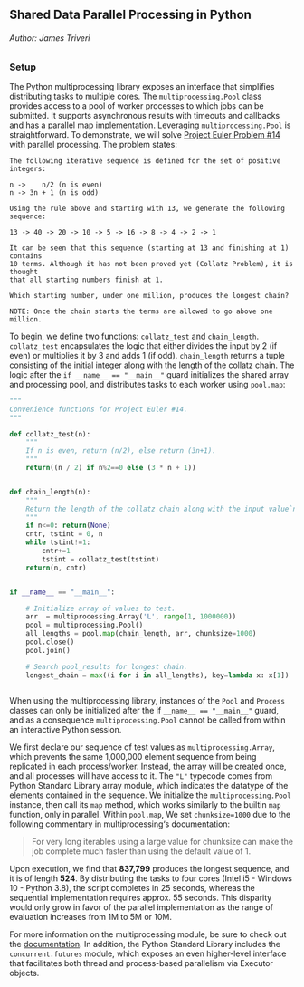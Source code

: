 ## Shared Data Parallel Processing in Python
###### Author: James Triveri


### Setup
The Python multiprocessing library exposes an interface that simplifies distributing tasks to multiple cores. The `multiprocessing.Pool` class provides access to a pool of worker processes to which jobs can be submitted. It supports asynchronous results with timeouts and callbacks and has a parallel map implementation. Leveraging `multiprocessing.Pool` is straightforward. To demonstrate, we will solve [Project Euler Problem #14](https://projecteuler.net/problem=14) with parallel processing. The problem states:

```text
The following iterative sequence is defined for the set of positive integers:

n ->    n/2 (n is even)
n -> 3n + 1 (n is odd)

Using the rule above and starting with 13, we generate the following sequence:

13 -> 40 -> 20 -> 10 -> 5 -> 16 -> 8 -> 4 -> 2 -> 1

It can be seen that this sequence (starting at 13 and finishing at 1) contains 
10 terms. Although it has not been proved yet (Collatz Problem), it is thought 
that all starting numbers finish at 1.

Which starting number, under one million, produces the longest chain?

NOTE: Once the chain starts the terms are allowed to go above one million.
```


To begin, we define two functions: `collatz_test` and `chain_length`. `collatz_test` encapsulates the logic that either divides the input by 2 (if even) or multiplies it by 3 and adds 1 (if odd). `chain_length` returns a tuple consisting of the initial integer along with the length of the collatz chain. The logic after the `if __name__ == "__main__"` guard initializes the shared array and processing pool, and distributes tasks to each worker using `pool.map`:


```python
"""
Convenience functions for Project Euler #14.
"""

def collatz_test(n):
    """
    If n is even, return (n/2), else return (3n+1).
    """
    return((n / 2) if n%2==0 else (3 * n + 1))


def chain_length(n):
    """
    Return the length of the collatz chain along with the input value`n.
    """
    if n<=0: return(None)
    cntr, tstint = 0, n
    while tstint!=1:
        cntr+=1
        tstint = collatz_test(tstint)
    return(n, cntr)


if __name__ == "__main__":

    # Initialize array of values to test.
    arr  = multiprocessing.Array('L', range(1, 1000000))
    pool = multiprocessing.Pool()
    all_lengths = pool.map(chain_length, arr, chunksize=1000)
    pool.close()
    pool.join()

    # Search pool_results for longest chain.
    longest_chain = max((i for i in all_lengths), key=lambda x: x[1])
    

```

When using the multiprocessing library, instances of the `Pool` and `Process` classes can only be initialized after the if `__name__ == "__main__"` guard, and as a consequence `multiprocessing.Pool` cannot be called from within an interactive Python session.

We first declare our sequence of test values as `multiprocessing.Array`, which prevents the same 1,000,000 element sequence from being replicated in each process/worker. Instead, the array will be created once, and all processes will have access to it. The `"L"` typecode comes from Python Standard Library array module, which indicates the datatype of the elements contained in the sequence. We initialize the `multiprocessing.Pool` instance, then call its `map` method, which works similarly to the builtin `map` function, only in parallel. Within `pool.map`, We set `chunksize=1000` due to the following commentary in multiprocessing‘s documentation:

> For very long iterables using a large value for chunksize can make the job complete much faster than using the default value of 1.

Upon execution, we find that **837,799** produces the longest sequence, and it is of length **524**. By distributing the tasks to four cores (Intel i5 - Windows 10 - Python 3.8), the script completes in 25 seconds, whereas the sequential implementation requires approx. 55 seconds. This disparity would only grow in favor of the parallel implementation as the range of evaluation increases from 1M to 5M or 10M.

For more information on the multiprocessing module, be sure to check out the [documentation](https://docs.python.org/3/library/multiprocessing.html#multiprocessing-programming). In addition, the Python Standard Library includes the `concurrent.futures` module, which exposes an even higher-level interface that facilitates both thread and process-based parallelism via Executor objects.
